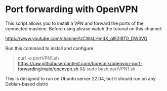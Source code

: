 # Port forwarding with OpenVPN
This script allows you to install a VPN and forward the ports of the connected mashine.
Before using please watch the tutorial on this channel:

https://www.youtube.com/channel/UCW4LHmdX_qIE2lBT0_DW3VQ


Run this command to install and configure:

>curl -o portVPN1.sh https://raw.githubusercontent.com/borecnik/openvpn-port-forwarding/main/openvpn.sh && sudo bash portVPN1.sh


This is designed to run on Ubuntu server 22.04, but it should run on any Debian-based distro
